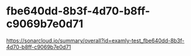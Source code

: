 # fbe640dd-8b3f-4d70-b8ff-c9069b7e0d71
https://sonarcloud.io/summary/overall?id=examly-test_fbe640dd-8b3f-4d70-b8ff-c9069b7e0d71

